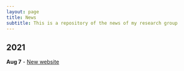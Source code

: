 ```yaml
---
layout: page
title: News
subtitle: This is a repository of the news of my research group
---
```


## 2021

**Aug 7** - <a href="https://github.com/AntonioJExposito/AntonioJExposito.github.io/blob/87d1767a70cf3a27515a1f7614c7204e1752c91b/News/2021-08-07-new-website.md" target="_blank" >New website</a>


